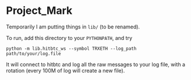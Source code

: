 # Project_Mark
Temporarily I am putting things in `lib/` (to be renamed).

To run, add this directory to your `PYTHONPATH`, and try
```
python -m lib.hitbtc_ws --symbol TRXETH --log_path path/to/your/log.file
```

It will connect to hitbtc and log all the raw messages to your log file, with a rotation (every 100M of log will create a new file).
